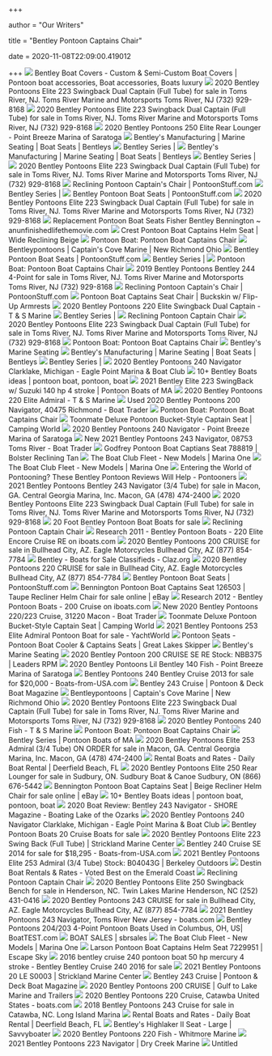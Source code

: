 +++
        
author = "Our Writers"
        
title = "Bentley Pontoon Captains Chair"
        
date = 2020-11-08T22:09:00.419012
        
+++
[ ![](https://i.pinimg.com/originals/ee/34/a4/ee34a4286e41c835d9afadc3d1eddd19.jpg)](https://i.pinimg.com/originals/ee/34/a4/ee34a4286e41c835d9afadc3d1eddd19.jpg) Bentley Boat Covers - Custom & Semi-Custom Boat Covers | Pontoon boat  accessories, Boat accessories, Boats luxury
[ ![](https://cdnmedia.endeavorsuite.com/images/catalogs/20830/products/detail/91c044ca-eda1-4331-8c6b-cf9c15f3176e.jpg)](https://cdnmedia.endeavorsuite.com/images/catalogs/20830/products/detail/91c044ca-eda1-4331-8c6b-cf9c15f3176e.jpg) 2020 Bentley Pontoons Elite 223 Swingback Dual Captain (Full Tube) for sale  in Toms River, NJ. Toms River Marine and Motorsports Toms River, NJ (732)  929-8168
[ ![](https://cdnmedia.endeavorsuite.com/images/catalogs/20830/products/detail/b4d4e896-2163-4624-9798-97fd1408f0ca.jpg)](https://cdnmedia.endeavorsuite.com/images/catalogs/20830/products/detail/b4d4e896-2163-4624-9798-97fd1408f0ca.jpg) 2020 Bentley Pontoons Elite 223 Swingback Dual Captain (Full Tube) for sale  in Toms River, NJ. Toms River Marine and Motorsports Toms River, NJ (732)  929-8168
[ ![](https://images.boatsgroupwebsites.com/resize/1/53/64/7345364_20200129122335967_1_XLARGE.jpg?w=762&h=466)](https://images.boatsgroupwebsites.com/resize/1/53/64/7345364_20200129122335967_1_XLARGE.jpg?w=762&h=466) 2020 Bentley Pontoons 250 Elite Rear Lounger - Point Breeze Marina of  Saratoga
[ ![](http://www.bentleysmfg.com/wp-content/uploads/2011/03/eliteadmiral1.jpg)](http://www.bentleysmfg.com/wp-content/uploads/2011/03/eliteadmiral1.jpg) Bentley's Manufacturing | Marine Seating | Boat Seats | Bentleys
[ ![](https://bentleypontoons.com/wp-content/uploads/2019/07/catalog2.png)](https://bentleypontoons.com/wp-content/uploads/2019/07/catalog2.png) Bentley Series |
[ ![](http://www.bentleysmfg.com/wp-content/uploads/2012/03/Skipper-lg-Mist-Smoke-Black-CS01.jpg)](http://www.bentleysmfg.com/wp-content/uploads/2012/03/Skipper-lg-Mist-Smoke-Black-CS01.jpg) Bentley's Manufacturing | Marine Seating | Boat Seats | Bentleys
[ ![](https://bentleypontoons.com/wp-content/uploads/2019/09/DSC_0033.jpg)](https://bentleypontoons.com/wp-content/uploads/2019/09/DSC_0033.jpg) Bentley Series |
[ ![](https://cdnmedia.endeavorsuite.com/images/catalogs/20830/products/detail/ccacdb28-77c6-46e6-bc82-9690ebf1a8f5.jpg)](https://cdnmedia.endeavorsuite.com/images/catalogs/20830/products/detail/ccacdb28-77c6-46e6-bc82-9690ebf1a8f5.jpg) 2020 Bentley Pontoons Elite 223 Swingback Dual Captain (Full Tube) for sale  in Toms River, NJ. Toms River Marine and Motorsports Toms River, NJ (732)  929-8168
[ ![](https://cdn.shopify.com/s/files/1/0270/1599/products/pontoon-recliner-gray_3e4964c8-0b03-428c-a3b6-468e9d9bc567.jpg?v=1500384389)](https://cdn.shopify.com/s/files/1/0270/1599/products/pontoon-recliner-gray_3e4964c8-0b03-428c-a3b6-468e9d9bc567.jpg?v=1500384389) Reclining Pontoon Captain's Chair | PontoonStuff.com
[ ![](https://bentleypontoons.com/wp-content/uploads/2019/09/DSC_0051-2.jpg)](https://bentleypontoons.com/wp-content/uploads/2019/09/DSC_0051-2.jpg) Bentley Series |
[ ![](https://cdn.shopify.com/s/files/1/0270/1599/files/image_17_grande.jpeg?3161)](https://cdn.shopify.com/s/files/1/0270/1599/files/image_17_grande.jpeg?3161) Bentley Pontoon Boat Seats | PontoonStuff.com
[ ![](https://cdnmedia.endeavorsuite.com/images/catalogs/20830/products/detail/666e1e91-bddb-4136-8934-5f59163b2abb.jpg)](https://cdnmedia.endeavorsuite.com/images/catalogs/20830/products/detail/666e1e91-bddb-4136-8934-5f59163b2abb.jpg) 2020 Bentley Pontoons Elite 223 Swingback Dual Captain (Full Tube) for sale  in Toms River, NJ. Toms River Marine and Motorsports Toms River, NJ (732)  929-8168
[ ![](https://www.anunfinishedlifethemovie.com/b/2020/04/replacement-pontoon-boat-seats-bennington-bentley-canada-lowe-cheap-seat-cushions-crest-upholstery-fisher-making-easy-captains-chair-ford-f150-covers-dodge-ram-728x971.jpg)](https://www.anunfinishedlifethemovie.com/b/2020/04/replacement-pontoon-boat-seats-bennington-bentley-canada-lowe-cheap-seat-cushions-crest-upholstery-fisher-making-easy-captains-chair-ford-f150-covers-dodge-ram-728x971.jpg) Replacement Pontoon Boat Seats Fisher Bentley Bennington ~  anunfinishedlifethemovie.com
[ ![](https://www.greatlakesskipper.com/media/catalog/product/cache/7c4bf11e5b00fdb8413327136c54afc9/e/3/e3d556d41ee88bcf8442cea12dac3176.jpg)](https://www.greatlakesskipper.com/media/catalog/product/cache/7c4bf11e5b00fdb8413327136c54afc9/e/3/e3d556d41ee88bcf8442cea12dac3176.jpg) Crest Pontoon Boat Captains Helm Seat | Wide Reclining Beige
[ ![](http://assets.suredone.com/2328/media-photos/1062718-misty-harbor-off-white-reclining-pontoon-boat-captains-chair-w-footrest.jpeg)](http://assets.suredone.com/2328/media-photos/1062718-misty-harbor-off-white-reclining-pontoon-boat-captains-chair-w-footrest.jpeg) Pontoon Boat: Pontoon Boat Captains Chair
[ ![](https://www.captainscovemarine.com/fckimages/Bentley%20Clearance%20Sale%206-19.jpg)](https://www.captainscovemarine.com/fckimages/Bentley%20Clearance%20Sale%206-19.jpg) Bentleypontoons | Captain's Cove Marine | New Richmond Ohio
[ ![](https://cdn.shopify.com/s/files/1/0270/1599/files/image_16_grande.jpeg?3160)](https://cdn.shopify.com/s/files/1/0270/1599/files/image_16_grande.jpeg?3160) Bentley Pontoon Boat Seats | PontoonStuff.com
[ ![](https://bentleypontoons.com/wp-content/uploads/2019/09/DSC_0003-3.jpg)](https://bentleypontoons.com/wp-content/uploads/2019/09/DSC_0003-3.jpg) Bentley Series |
[ ![](http://assets.suredone.com/2328/media-photos/1062732-bennington-oem-off-white-reclining-vinyl-pontoon-boat-captains-seat-chair-w-logo-second.jpeg)](http://assets.suredone.com/2328/media-photos/1062732-bennington-oem-off-white-reclining-vinyl-pontoon-boat-captains-seat-chair-w-logo-second.jpeg) Pontoon Boat: Pontoon Boat Captains Chair
[ ![](https://cdnmedia.endeavorsuite.com/images/catalogs/19373/products/detail/5e34184f-c170-437b-8d4a-a05397618d6d.jpg)](https://cdnmedia.endeavorsuite.com/images/catalogs/19373/products/detail/5e34184f-c170-437b-8d4a-a05397618d6d.jpg) 2019 Bentley Pontoons Bentley 244 4-Point for sale in Toms River, NJ. Toms  River Marine and Motorsports Toms River, NJ (732) 929-8168
[ ![](https://cdn.shopify.com/s/files/1/0270/1599/products/pontoon-recliner-ivory_ce3b91e7-6be3-48b6-a93b-f830a0951d97.jpg?v=1500384389)](https://cdn.shopify.com/s/files/1/0270/1599/products/pontoon-recliner-ivory_ce3b91e7-6be3-48b6-a93b-f830a0951d97.jpg?v=1500384389) Reclining Pontoon Captain's Chair | PontoonStuff.com
[ ![](https://www.greatlakesskipper.com/media/catalog/product/cache/7c4bf11e5b00fdb8413327136c54afc9/d/1/d15c772525b0f02bd68e51c70982cd9f_1.jpg)](https://www.greatlakesskipper.com/media/catalog/product/cache/7c4bf11e5b00fdb8413327136c54afc9/d/1/d15c772525b0f02bd68e51c70982cd9f_1.jpg) Pontoon Boat Captains Seat Chair | Buckskin w/ Flip-Up Armrests
[ ![](https://images.boatsgroup.com/images/1/53/70/7345370_20200129122726463_1_XLARGE.jpg)](https://images.boatsgroup.com/images/1/53/70/7345370_20200129122726463_1_XLARGE.jpg) 2020 Bentley Pontoons 220 Elite Swingback Dual Captain - T & S Marine
[ ![](https://bentleypontoons.com/wp-content/uploads/2019/11/1-BENTLEY-220-REAR-LOUNGER-BLUE-BLACK-SE-GRAY-water.jpg)](https://bentleypontoons.com/wp-content/uploads/2019/11/1-BENTLEY-220-REAR-LOUNGER-BLUE-BLACK-SE-GRAY-water.jpg) Bentley Series |
[ ![](https://www.restorepontoon.com/pontoon/pc/catalog/3125-1725%20wise%20captains%20chair.jpg)](https://www.restorepontoon.com/pontoon/pc/catalog/3125-1725%20wise%20captains%20chair.jpg) Reclining Pontoon Captain Chair
[ ![](https://cdnmedia.endeavorsuite.com/images/catalogs/20830/products/detail/36a9efd8-fce4-408c-a4db-d168a24e183d.jpg)](https://cdnmedia.endeavorsuite.com/images/catalogs/20830/products/detail/36a9efd8-fce4-408c-a4db-d168a24e183d.jpg) 2020 Bentley Pontoons Elite 223 Swingback Dual Captain (Full Tube) for sale  in Toms River, NJ. Toms River Marine and Motorsports Toms River, NJ (732)  929-8168
[ ![](http://assets.suredone.com/2328/media-photos/1062765-bennington-beige-reclining-vinyl-pontoon-boat-captains-seat-chair-w-logo-second.jpeg)](http://assets.suredone.com/2328/media-photos/1062765-bennington-beige-reclining-vinyl-pontoon-boat-captains-seat-chair-w-logo-second.jpeg) Pontoon Boat: Pontoon Boat Captains Chair
[ ![](https://www.go2marine.com/Product-Guides/MFR/Bentley%20Marine%20Seating/bentley-seats2.jpg)](https://www.go2marine.com/Product-Guides/MFR/Bentley%20Marine%20Seating/bentley-seats2.jpg) Bentley's Marine Seating
[ ![](http://www.bentleysmfg.com/wp-content/uploads/2011/03/marinersevere.jpg)](http://www.bentleysmfg.com/wp-content/uploads/2011/03/marinersevere.jpg) Bentley's Manufacturing | Marine Seating | Boat Seats | Bentleys
[ ![](https://bentleypontoons.com/wp-content/uploads/2019/09/1-BENTLEY-240-4-POINT-BLACK-CHAMPAGNE-SE-TAN-1.jpg)](https://bentleypontoons.com/wp-content/uploads/2019/09/1-BENTLEY-240-4-POINT-BLACK-CHAMPAGNE-SE-TAN-1.jpg) Bentley Series |
[ ![](https://images.boatsgroupwebsites.com/resize/1/89/39/7508939_20200702125101035_1_XLARGE.jpg?w=600&h=337)](https://images.boatsgroupwebsites.com/resize/1/89/39/7508939_20200702125101035_1_XLARGE.jpg?w=600&h=337) 2020 Bentley Pontoons 240 Navigator Clarklake, Michigan - Eagle Point  Marina & Boat Club
[ ![](https://i.pinimg.com/236x/6b/c4/84/6bc48428627401e7ff286b1c8e9a80bd--bentley-pontoon-boats-premier-pontoon.jpg)](https://i.pinimg.com/236x/6b/c4/84/6bc48428627401e7ff286b1c8e9a80bd--bentley-pontoon-boats-premier-pontoon.jpg) 10+ Bentley Boats ideas | pontoon boat, pontoon, boat
[ ![](https://pontoonboatsma.com/wp-content/uploads/2020/07/swingback-elite-Copy.jpg)](https://pontoonboatsma.com/wp-content/uploads/2020/07/swingback-elite-Copy.jpg) 2021 Bentley Elite 223 SwingBack w/ Suzuki 140 hp 4 stroke | Pontoon Boats  of MA
[ ![](https://images.boatsgroup.com/images/1/53/54/7345354_20200129121813995_1_XLARGE.jpg)](https://images.boatsgroup.com/images/1/53/54/7345354_20200129121813995_1_XLARGE.jpg) 2020 Bentley Pontoons 220 Elite Admiral - T & S Marine
[ ![](https://fsbo-uploads-prod.s3.amazonaws.com/1599758554786_5CE296A5-91A5-4051-B703-0AEA49D8F5B5.jpeg)](https://fsbo-uploads-prod.s3.amazonaws.com/1599758554786_5CE296A5-91A5-4051-B703-0AEA49D8F5B5.jpeg) Used 2020 Bentley Pontoons 200 Navigator, 40475 Richmond - Boat Trader
[ ![](http://i.ebayimg.com/00/s/NjAwWDYwMA==/z/OCEAAOSwBLlU6z5J/$_35.JPG)](http://i.ebayimg.com/00/s/NjAwWDYwMA==/z/OCEAAOSwBLlU6z5J/$_35.JPG) Pontoon Boat: Pontoon Boat Captains Chair
[ ![](https://www.campingworld.com/dw/image/v2/BCJK_PRD/on/demandware.static/-/Sites-global-master-catalog/default/dw72d15d0d/images/large/300324_GGGY_1.jpg?sw=1350&sh=1000&sm=fit)](https://www.campingworld.com/dw/image/v2/BCJK_PRD/on/demandware.static/-/Sites-global-master-catalog/default/dw72d15d0d/images/large/300324_GGGY_1.jpg?sw=1350&sh=1000&sm=fit) Toonmate Deluxe Pontoon Bucket-Style Captain Seat | Camping World
[ ![](https://images.boatsgroupwebsites.com/resize/1/53/81/7345381_20200129123751442_1_XLARGE.jpg?w=762&h=466)](https://images.boatsgroupwebsites.com/resize/1/53/81/7345381_20200129123751442_1_XLARGE.jpg?w=762&h=466) 2020 Bentley Pontoons 240 Navigator - Point Breeze Marina of Saratoga
[ ![](https://images.boattrader.com/resize/1/98/1/7579801_20200905073020436_1_LARGE.jpg)](https://images.boattrader.com/resize/1/98/1/7579801_20200905073020436_1_LARGE.jpg) New 2021 Bentley Pontoons 243 Navigator, 08753 Toms River - Boat Trader
[ ![](https://www.greatlakesskipper.com/media/catalog/product/cache/7c4bf11e5b00fdb8413327136c54afc9/f/7/f7e9764af60f7d6d36b749f89602755d.jpg)](https://www.greatlakesskipper.com/media/catalog/product/cache/7c4bf11e5b00fdb8413327136c54afc9/f/7/f7e9764af60f7d6d36b749f89602755d.jpg) Godfrey Pontoon Boat Captians Seat 788819 | Bolster Reclining Tan
[ ![](https://boatclubflorida.com/wp-content/uploads/bentley-pontoon-helm-fore-cockpit.jpg)](https://boatclubflorida.com/wp-content/uploads/bentley-pontoon-helm-fore-cockpit.jpg) The Boat Club Fleet - New Models | Marina One
[ ![](https://boatclubflorida.com/wp-content/uploads/bentley-pontoon-helm-fore-cockpit-alt.jpg)](https://boatclubflorida.com/wp-content/uploads/bentley-pontoon-helm-fore-cockpit-alt.jpg) The Boat Club Fleet - New Models | Marina One
[ ![](https://www.pontooners.com/wp-content/uploads/2017/02/bentley-243-cruise.jpg)](https://www.pontooners.com/wp-content/uploads/2017/02/bentley-243-cruise.jpg) Entering the World of Pontooning? These Bentley Pontoon Reviews Will Help -  Pontooners
[ ![](https://cdnmedia.endeavorsuite.com/images/organizations/bc8f394a-6e44-4c7f-a42b-c0236e1493c8/inventory/10699439/DSCN6306.JPG)](https://cdnmedia.endeavorsuite.com/images/organizations/bc8f394a-6e44-4c7f-a42b-c0236e1493c8/inventory/10699439/DSCN6306.JPG) 2021 Bentley Pontoons Bentley 243 Navigator (3/4 Tube) for sale in Macon,  GA. Central Georgia Marina, Inc. Macon, GA (478) 474-2400
[ ![](https://cdnmedia.endeavorsuite.com/images/catalogs/20830/products/detail/bf67dc00-48c6-41ed-8c07-8db511863156.jpg)](https://cdnmedia.endeavorsuite.com/images/catalogs/20830/products/detail/bf67dc00-48c6-41ed-8c07-8db511863156.jpg) 2020 Bentley Pontoons Elite 223 Swingback Dual Captain (Full Tube) for sale  in Toms River, NJ. Toms River Marine and Motorsports Toms River, NJ (732)  929-8168
[ ![](http://img.scgpix.com/listimg/img1_0617/06/img_YaYINeWpLZU2Sms.jpg)](http://img.scgpix.com/listimg/img1_0617/06/img_YaYINeWpLZU2Sms.jpg) 20 Foot Bentley Pontoon Boat Boats for sale
[ ![](https://www.restorepontoon.com/pontoon/pc/catalog/3125%20captains%20seat.jpg)](https://www.restorepontoon.com/pontoon/pc/catalog/3125%20captains%20seat.jpg) Reclining Pontoon Captain Chair
[ ![](http://boats.iboats.com/sites/bentley/site_page_15869/images/l_dsc_0331elite_deluxe_captains_chair.jpg)](http://boats.iboats.com/sites/bentley/site_page_15869/images/l_dsc_0331elite_deluxe_captains_chair.jpg) Research 2011 - Bentley Pontoon Boats - 220 Elite Encore Cruise RE on  iboats.com
[ ![](https://cdnmedia.endeavorsuite.com/images/organizations/9136505d-d614-4516-a94f-a023f4575203/inventory/10432163/IMG_2043.jpg)](https://cdnmedia.endeavorsuite.com/images/organizations/9136505d-d614-4516-a94f-a023f4575203/inventory/10432163/IMG_2043.jpg) 2020 Bentley Pontoons 200 CRUISE for sale in Bullhead City, AZ. Eagle  Motorcycles Bullhead City, AZ (877) 854-7784
[ ![](https://img.claz.org/t/400x320/k6l2mo-A0IYQh5VRBkAWl5BDFkDVQEKHkUJQA4ABUIJXBlBCFkBHQAVA30nXwc3GGEbdy4tGXRbXEALEQE5WiMDH1I1bQMHMXkgZygJKW89AAJfWQQcATU_HA4CVAIIDX85QRxZUk9bYCc7PkFBeDsGWnk2dRwjGkE)](https://img.claz.org/t/400x320/k6l2mo-A0IYQh5VRBkAWl5BDFkDVQEKHkUJQA4ABUIJXBlBCFkBHQAVA30nXwc3GGEbdy4tGXRbXEALEQE5WiMDH1I1bQMHMXkgZygJKW89AAJfWQQcATU_HA4CVAIIDX85QRxZUk9bYCc7PkFBeDsGWnk2dRwjGkE) Bentley - Boats for Sale Classifieds - Claz.org
[ ![](https://cdnmedia.endeavorsuite.com/images/organizations/9136505d-d614-4516-a94f-a023f4575203/inventory/10432186/IMG_2065%20(1).jpg)](https://cdnmedia.endeavorsuite.com/images/organizations/9136505d-d614-4516-a94f-a023f4575203/inventory/10432186/IMG_2065%20(1).jpg) 2020 Bentley Pontoons 220 CRUISE for sale in Bullhead City, AZ. Eagle  Motorcycles Bullhead City, AZ (877) 854-7784
[ ![](https://cdn.shopify.com/s/files/1/0270/1599/files/image_19_grande.jpeg?3160)](https://cdn.shopify.com/s/files/1/0270/1599/files/image_19_grande.jpeg?3160) Bentley Pontoon Boat Seats | PontoonStuff.com
[ ![](https://i.ebayimg.com/images/g/76MAAOSwkWRe8NVS/s-l225.jpg)](https://i.ebayimg.com/images/g/76MAAOSwkWRe8NVS/s-l225.jpg) Bennington Pontoon Boat Captains Seat 126503 | Taupe Recliner Helm Chair  for sale online | eBay
[ ![](http://boats.iboats.com/sites/bentley/site_page_18051/images/l_46.jpg)](http://boats.iboats.com/sites/bentley/site_page_18051/images/l_46.jpg) Research 2012 - Bentley Pontoon Boats - 200 Cruise on iboats.com
[ ![](https://images.boattrader.com/resize/1/7/39/7250739_20191015071026037_1_LARGE.jpg)](https://images.boattrader.com/resize/1/7/39/7250739_20191015071026037_1_LARGE.jpg) New 2020 Bentley Pontoons 220/223 Cruise, 31220 Macon - Boat Trader
[ ![](https://www.campingworld.com/dw/image/v2/BCJK_PRD/on/demandware.static/-/Sites-global-master-catalog/default/dw3aa1046e/images/large/300324_WWWT_1.jpg?sw=1350&sh=1000&sm=fit)](https://www.campingworld.com/dw/image/v2/BCJK_PRD/on/demandware.static/-/Sites-global-master-catalog/default/dw3aa1046e/images/large/300324_WWWT_1.jpg?sw=1350&sh=1000&sm=fit) Toonmate Deluxe Pontoon Bucket-Style Captain Seat | Camping World
[ ![](https://images.yachtworld.com/resize/1/73/38/7567338_20200826114434731_1_XLARGE.jpg?f=/1/73/38/7567338_20200826114434731_1_XLARGE.jpg&w=640&h=427&t=1598471075000)](https://images.yachtworld.com/resize/1/73/38/7567338_20200826114434731_1_XLARGE.jpg?f=/1/73/38/7567338_20200826114434731_1_XLARGE.jpg&w=640&h=427&t=1598471075000) 2021 Bentley Pontoons 253 Elite Admiral Pontoon Boat for sale - YachtWorld
[ ![](https://www.greatlakesskipper.com/media/catalog/category/NoSale-Pontoon.jpg)](https://www.greatlakesskipper.com/media/catalog/category/NoSale-Pontoon.jpg) Pontoon Seats - Pontoon Boat Cooler & Captains Seats | Great Lakes Skipper
[ ![](https://www.go2marine.com/item-images/555448-Rivermaster-Boat-Seat-Bentleys-Marine-Seating_00.jpg?resizeid=9)](https://www.go2marine.com/item-images/555448-Rivermaster-Boat-Seat-Bentleys-Marine-Seating_00.jpg?resizeid=9) Bentley's Marine Seating
[ ![](https://cdn.dealerspike.com/imglib/v1/800x600/imglib/Assets/Inventory/A7/67/A767EC86-1B18-472A-9F07-0E0AD7CC1A3F.jpg)](https://cdn.dealerspike.com/imglib/v1/800x600/imglib/Assets/Inventory/A7/67/A767EC86-1B18-472A-9F07-0E0AD7CC1A3F.jpg) 2020 Bentley Pontoon 200 CRUISE SE RE Stock: NBB375 | Leaders RPM
[ ![](https://images.boatsgroupwebsites.com/resize/1/62/96/7356296_20200204082212633_1_XLARGE.jpg?w=762&h=466)](https://images.boatsgroupwebsites.com/resize/1/62/96/7356296_20200204082212633_1_XLARGE.jpg?w=762&h=466) 2020 Bentley Pontoons Lil Bentley 140 Fish - Point Breeze Marina of Saratoga
[ ![](https://boats-from-usa.com/sites/default/files/boats/2019-04/15/208128/not-specified-240-bentley-cruise-2438996.jpg)](https://boats-from-usa.com/sites/default/files/boats/2019-04/15/208128/not-specified-240-bentley-cruise-2438996.jpg) Bentley Pontoons 240 Bentley Cruise 2013 for sale for $20,000 -  Boats-from-USA.com
[ ![](http://www.pdbmagazine.com/Images/gallery/4102_1600.jpg)](http://www.pdbmagazine.com/Images/gallery/4102_1600.jpg) Bentley 243 Cruise | Pontoon & Deck Boat Magazine
[ ![](https://www.captainscovemarine.com/fckimages/180%20Cruise%20-%201.JPG)](https://www.captainscovemarine.com/fckimages/180%20Cruise%20-%201.JPG) Bentleypontoons | Captain's Cove Marine | New Richmond Ohio
[ ![](https://cdnmedia.endeavorsuite.com/images/catalogs/20830/products/detail/8a6fa761-04c8-4615-a0c0-6dc11e17f680.jpg)](https://cdnmedia.endeavorsuite.com/images/catalogs/20830/products/detail/8a6fa761-04c8-4615-a0c0-6dc11e17f680.jpg) 2020 Bentley Pontoons Elite 223 Swingback Dual Captain (Full Tube) for sale  in Toms River, NJ. Toms River Marine and Motorsports Toms River, NJ (732)  929-8168
[ ![](https://images.boatsgroup.com/images/1/54/3/7345403_20200129125158017_1_XLARGE.jpg)](https://images.boatsgroup.com/images/1/54/3/7345403_20200129125158017_1_XLARGE.jpg) 2020 Bentley Pontoons 240 Fish - T & S Marine
[ ![](http://assets.suredone.com/2328/media-pics/1061992-misty-harbor-reclining-pontoon-boat-captains-chair-w-footrest-992-2.jpeg)](http://assets.suredone.com/2328/media-pics/1061992-misty-harbor-reclining-pontoon-boat-captains-chair-w-footrest-992-2.jpeg) Pontoon Boat: Pontoon Boat Captains Chair
[ ![](https://pontoonboatsma.com/wp-content/uploads/2019/09/DSC_0109.jpg)](https://pontoonboatsma.com/wp-content/uploads/2019/09/DSC_0109.jpg) Bentley Series | Pontoon Boats of MA
[ ![](https://cdnmedia.endeavorsuite.com/images/organizations/bc8f394a-6e44-4c7f-a42b-c0236e1493c8/inventory/10523768/DSCN5580.JPG)](https://cdnmedia.endeavorsuite.com/images/organizations/bc8f394a-6e44-4c7f-a42b-c0236e1493c8/inventory/10523768/DSCN5580.JPG) 2020 Bentley Pontoons Elite 253 Admiral (3/4 Tube) ON ORDER for sale in  Macon, GA. Central Georgia Marina, Inc. Macon, GA (478) 474-2400
[ ![](https://dailyboatrentals.com/wp-content/uploads/2018/12/bentley-pontoon-boat-party-1000x667.jpg)](https://dailyboatrentals.com/wp-content/uploads/2018/12/bentley-pontoon-boat-party-1000x667.jpg) Rental Boats and Rates - Daily Boat Rental | Deerfield Beach, FL
[ ![](https://cdnmedia.endeavorsuite.com/images/catalogs/20830/products/detail/65cd7a85-0b86-4b34-abcd-b79dc17f49db.jpg)](https://cdnmedia.endeavorsuite.com/images/catalogs/20830/products/detail/65cd7a85-0b86-4b34-abcd-b79dc17f49db.jpg) 2020 Bentley Pontoons Elite 250 Rear Lounger for sale in Sudbury, ON.  Sudbury Boat & Canoe Sudbury, ON (866) 676-5442
[ ![](https://i.ebayimg.com/images/g/NfIAAOSws9Ze1p-x/s-l225.jpg)](https://i.ebayimg.com/images/g/NfIAAOSws9Ze1p-x/s-l225.jpg) Bennington Pontoon Boat Captains Seat | Beige Recliner Helm Chair for sale  online | eBay
[ ![](https://i.pinimg.com/236x/98/ed/df/98eddf967c5240e7bde12e1d09432c4d--bentley-pontoon-boats-pontoons.jpg)](https://i.pinimg.com/236x/98/ed/df/98eddf967c5240e7bde12e1d09432c4d--bentley-pontoon-boats-pontoons.jpg) 10+ Bentley Boats ideas | pontoon boat, pontoon, boat
[ ![](https://shoreboatingmag.com/wp-content/uploads/2019/12/DSC_0112.jpg)](https://shoreboatingmag.com/wp-content/uploads/2019/12/DSC_0112.jpg) 2020 Boat Review: Bentley 243 Navigator - SHORE Magazine - Boating Lake of  the Ozarks
[ ![](https://images.boatsgroupwebsites.com/resize/1/89/39/7508939_20200702125102696_1_XLARGE.jpg?w=762&h=466)](https://images.boatsgroupwebsites.com/resize/1/89/39/7508939_20200702125102696_1_XLARGE.jpg?w=762&h=466) 2020 Bentley Pontoons 240 Navigator Clarklake, Michigan - Eagle Point  Marina & Boat Club
[ ![](http://img.scgpix.com/listimg/img1_0517/05/img_QKz423QTPJGfnjm.jpg)](http://img.scgpix.com/listimg/img1_0517/05/img_QKz423QTPJGfnjm.jpg) Bentley Pontoon Boats 20 Cruise Boats for sale
[ ![](https://cdn.dealerspike.com/imglib/v1/800x600/imglib/Assets/Inventory/A3/F6/A3F69E4B-6BED-4DAC-8125-70E92629F37C.jpg)](https://cdn.dealerspike.com/imglib/v1/800x600/imglib/Assets/Inventory/A3/F6/A3F69E4B-6BED-4DAC-8125-70E92629F37C.jpg) 2020 Bentley Pontoons Elite 223 Swing Back (Full Tube) | Strickland Marine  Center
[ ![](https://boats-from-usa.com/sites/default/files/boats/bentley/5595/bentley-240-cruise-se-59659.jpg)](https://boats-from-usa.com/sites/default/files/boats/bentley/5595/bentley-240-cruise-se-59659.jpg) Bentley 240 Cruise SE 2014 for sale for $18,295 - Boats-from-USA.com
[ ![](https://cdn.dealerspike.com/imglib/v1/800x600/imglib/Assets/Inventory/75/CD/75CDA5BD-6D60-4BDA-9BFD-49D0D587FF4F.jpg)](https://cdn.dealerspike.com/imglib/v1/800x600/imglib/Assets/Inventory/75/CD/75CDA5BD-6D60-4BDA-9BFD-49D0D587FF4F.jpg) 2021 Bentley Pontoons Elite 253 Admiral (3/4 Tube) Stock: B04043G |  Berkeley Outdoors
[ ![](https://1e6tdn37oo7r4a1g9o3xjz5e-wpengine.netdna-ssl.com/wp-content/uploads/2012/12/IMG_8949.jpg)](https://1e6tdn37oo7r4a1g9o3xjz5e-wpengine.netdna-ssl.com/wp-content/uploads/2012/12/IMG_8949.jpg) Destin Boat Rentals & Rates - Voted Best on the Emerald Coast
[ ![](https://www.restorepontoon.com/pontoon/pc/catalog/3125%20telico%20captains%20seat.jpg)](https://www.restorepontoon.com/pontoon/pc/catalog/3125%20telico%20captains%20seat.jpg) Reclining Pontoon Captain Chair
[ ![](https://cdnmedia.endeavorsuite.com/images/catalogs/20830/products/detail/8b43b741-a7e3-488f-987d-4728dd21d71f.jpg)](https://cdnmedia.endeavorsuite.com/images/catalogs/20830/products/detail/8b43b741-a7e3-488f-987d-4728dd21d71f.jpg) 2020 Bentley Pontoons Elite 250 Swingback Bench for sale in Henderson, NC.  Twin Lakes Marine Henderson, NC (252) 431-0416
[ ![](https://cdnmedia.endeavorsuite.com/images/organizations/9136505d-d614-4516-a94f-a023f4575203/inventory/10432147/IMG_0424.jpg)](https://cdnmedia.endeavorsuite.com/images/organizations/9136505d-d614-4516-a94f-a023f4575203/inventory/10432147/IMG_0424.jpg) 2020 Bentley Pontoons 243 CRUISE for sale in Bullhead City, AZ. Eagle  Motorcycles Bullhead City, AZ (877) 854-7784
[ ![](https://images.boats.com/resize/1/98/1/7579801_20200905072619856_1_XLARGE.jpg?t=1599315835000&w=450&h=450)](https://images.boats.com/resize/1/98/1/7579801_20200905072619856_1_XLARGE.jpg?t=1599315835000&w=450&h=450) 2021 Bentley Pontoons 243 Navigator, Toms River New Jersey - boats.com
[ ![](http://www.trackericp.com/images/1/12/7/6041207_20161212095850395_3_LARGE.jpg)](http://www.trackericp.com/images/1/12/7/6041207_20161212095850395_3_LARGE.jpg) Bentley Pontoons 204/203 4-Point Pontoon Boats Used in Columbus, OH, US|  BoatTEST.com
[ ![](https://static.wixstatic.com/media/5b0bc2_00f0b739b43146d498a51faefbe35dfc~mv2_d_3216_2136_s_2.jpg/v1/fill/w_560,h_480,al_c,q_80,usm_0.66_1.00_0.01/5b0bc2_00f0b739b43146d498a51faefbe35dfc~mv2_d_3216_2136_s_2.webp)](https://static.wixstatic.com/media/5b0bc2_00f0b739b43146d498a51faefbe35dfc~mv2_d_3216_2136_s_2.jpg/v1/fill/w_560,h_480,al_c,q_80,usm_0.66_1.00_0.01/5b0bc2_00f0b739b43146d498a51faefbe35dfc~mv2_d_3216_2136_s_2.webp) BOAT SALES | sbrsales
[ ![](https://boatclubflorida.com/wp-content/uploads/bentley-pontoon-helm-aft-cocpit.jpg)](https://boatclubflorida.com/wp-content/uploads/bentley-pontoon-helm-aft-cocpit.jpg) The Boat Club Fleet - New Models | Marina One
[ ![](https://www.greatlakesskipper.com/media/catalog/product/cache/7c4bf11e5b00fdb8413327136c54afc9/4/8/48c1bd0bc6704e22822143f653c62cd2.jpg)](https://www.greatlakesskipper.com/media/catalog/product/cache/7c4bf11e5b00fdb8413327136c54afc9/4/8/48c1bd0bc6704e22822143f653c62cd2.jpg) Larson Pontoon Boat Captains Helm Seat 7229951 | Escape Sky
[ ![](http://highlifeyachts.com/photos/fullsize/2016-bentley-cruise-240-pontoon-boat-50-hp-mercury-4-stroke-1.jpg)](http://highlifeyachts.com/photos/fullsize/2016-bentley-cruise-240-pontoon-boat-50-hp-mercury-4-stroke-1.jpg) 2016 bentley cruise 240 pontoon boat 50 hp mercury 4 stroke - Bentley  Bentley Cruise 240 2016 for sale
[ ![](https://cdn.dealerspike.com/imglib/v1/800x600/imglib/Assets/Inventory/E0/10/E0109870-368C-487A-94EA-0CB40E730298.jpg)](https://cdn.dealerspike.com/imglib/v1/800x600/imglib/Assets/Inventory/E0/10/E0109870-368C-487A-94EA-0CB40E730298.jpg) 2021 Bentley Pontoons 20 LE S0003 | Strickland Marine Center
[ ![](https://www.pdbmagazine.com/Images/gallery/4107_1600.jpg)](https://www.pdbmagazine.com/Images/gallery/4107_1600.jpg) Bentley 243 Cruise | Pontoon & Deck Boat Magazine
[ ![](https://www.gulftolakesales.com/wp-content/uploads/2020/06/7469124_20200603041240636_1_LARGE.jpg)](https://www.gulftolakesales.com/wp-content/uploads/2020/06/7469124_20200603041240636_1_LARGE.jpg) 2020 Bentley Pontoons 200 CRUISE | Gulf to Lake Marine and Trailers
[ ![](https://images.boats.com/resize/1/43/35/7464335_0_311219691600_1.jpg?t=1590622721000)](https://images.boats.com/resize/1/43/35/7464335_0_311219691600_1.jpg?t=1590622721000) 2020 Bentley Pontoons 220 Cruise, Catawba United States - boats.com
[ ![](https://cdnmedia.endeavorsuite.com/images/organizations/725b218a-9264-43bc-b2ec-59656c89c37c/inventory/10754517/56db1862-c93f-4f6f-b342-6e715b2e2394.jpg)](https://cdnmedia.endeavorsuite.com/images/organizations/725b218a-9264-43bc-b2ec-59656c89c37c/inventory/10754517/56db1862-c93f-4f6f-b342-6e715b2e2394.jpg) 2018 Bentley Pontoons 243 Cruise for sale in Catawba, NC. Long Island Marina
[ ![](https://dailyboatrentals.com/wp-content/uploads/2019/08/blue-black-bentley.jpg)](https://dailyboatrentals.com/wp-content/uploads/2019/08/blue-black-bentley.jpg) Rental Boats and Rates - Daily Boat Rental | Deerfield Beach, FL
[ ![](https://cdn11.bigcommerce.com/s-uprkx/images/stencil/500x500/products/58924/289649/standard-helm-mod__47416.1571531740.jpg?c=2)](https://cdn11.bigcommerce.com/s-uprkx/images/stencil/500x500/products/58924/289649/standard-helm-mod__47416.1571531740.jpg?c=2) Bentley's Highlaker II Seat - Large | Savvyboater
[ ![](https://images.boatsgroupwebsites.com/resize/1/54/3/7345403_20200129125157313_1_XLARGE.jpg?w=762&h=466)](https://images.boatsgroupwebsites.com/resize/1/54/3/7345403_20200129125157313_1_XLARGE.jpg?w=762&h=466) 2020 Bentley Pontoons 220 Fish - Whitmore Marine
[ ![](https://cdn.dealerspike.com/imglib/v1/800x600/imglib/Assets/Inventory/6B/61/6B618E71-E55E-43F7-95DE-B4FB2D4CF997.jpg)](https://cdn.dealerspike.com/imglib/v1/800x600/imglib/Assets/Inventory/6B/61/6B618E71-E55E-43F7-95DE-B4FB2D4CF997.jpg) 2021 Bentley Pontoons 223 Navigator | Dry Creek Marine
[ ![](x-raw-image:///89d7a18408fbaa1050785f7e56427cdb588a1af5c0a51c43117e19c5ef2efbf9)](x-raw-image:///89d7a18408fbaa1050785f7e56427cdb588a1af5c0a51c43117e19c5ef2efbf9) Untitled
